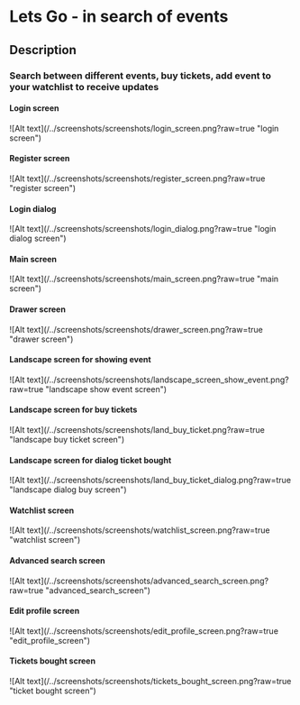 # Lets Go - in search of events

<h2>Description</h2>
<h3>
	Search between different events, buy tickets, add event to your watchlist to receive updates
</h3>

<h4>
	Login screen
</h4>
	![Alt text](/../screenshots/screenshots/login_screen.png?raw=true "login screen")
<h4>
	Register screen
</h4>
	![Alt text](/../screenshots/screenshots/register_screen.png?raw=true "register screen")
<h4>
	Login dialog
</h4>
	![Alt text](/../screenshots/screenshots/login_dialog.png?raw=true "login dialog screen")
<h4>
	Main screen
</h4>
	![Alt text](/../screenshots/screenshots/main_screen.png?raw=true "main screen")
<h4>
	Drawer screen
</h4>
	![Alt text](/../screenshots/screenshots/drawer_screen.png?raw=true "drawer screen")
<h4>
	Landscape screen for showing event
</h4>
	![Alt text](/../screenshots/screenshots/landscape_screen_show_event.png?raw=true "landscape show event screen")
<h4>
	Landscape screen for buy tickets
</h4>
	![Alt text](/../screenshots/screenshots/land_buy_ticket.png?raw=true "landscape buy ticket screen")
<h4>
	Landscape screen for dialog ticket bought
</h4>
	![Alt text](/../screenshots/screenshots/land_buy_ticket_dialog.png?raw=true "landscape dialog buy screen")
<h4>
	Watchlist screen
</h4>
	![Alt text](/../screenshots/screenshots/watchlist_screen.png?raw=true "watchlist screen")
<h4>
	Advanced search screen
</h4>
	![Alt text](/../screenshots/screenshots/advanced_search_screen.png?raw=true "advanced_search_screen")
<h4>
	Edit profile screen
</h4>
	![Alt text](/../screenshots/screenshots/edit_profile_screen.png?raw=true "edit_profile_screen")
<h4>
	Tickets bought screen
</h4>
	![Alt text](/../screenshots/screenshots/tickets_bought_screen.png?raw=true "ticket bought screen")